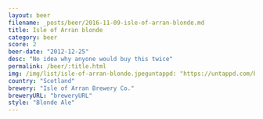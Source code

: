 ```yaml
---
layout: beer
filename: _posts/beer/2016-11-09-isle-of-arran-blonde.md
title: Isle of Arran blonde
category: beer
score: 2
beer-date: "2012-12-25"
desc: "No idea why anyone would buy this twice"
permalink: /beer/:title.html
img: /img/list/isle-of-arran-blonde.jpeguntappd: "https://untappd.com/b/isle-of-arran-brewery-co--blonde/18918"
country: "Scotland"
brewery: "Isle of Arran Brewery Co."
breweryURL: "breweryURL"
style: "Blonde Ale"
---
```

